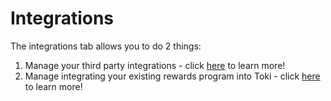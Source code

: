 # Integrations

The integrations tab allows you to do 2 things:&#x20;

1. Manage your third party integrations - click [here](../integrations/) to learn more!
2. Manage integrating your existing rewards program into Toki - click [here](../getting-started/program-strategy/migrating-existing-rewards-program.md) to learn more!
